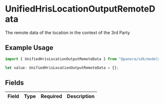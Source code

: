 # UnifiedHrisLocationOutputRemoteData

The remote data of the location in the context of the 3rd Party

## Example Usage

```typescript
import { UnifiedHrisLocationOutputRemoteData } from "@panora/sdk/models/components";

let value: UnifiedHrisLocationOutputRemoteData = {};
```

## Fields

| Field       | Type        | Required    | Description |
| ----------- | ----------- | ----------- | ----------- |